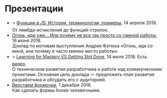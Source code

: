 # Презентации
- ⭐️ [Функции в JS: История, терминология, примеры](js-functions), 14 апреля 2018.<br>От лямбда-исчисления до функций-стрелок.
- [Огонь, иди уже... Или почему не все так просто со сменой работы](ogon), 16 июня 2018.<br>Доклад по мотивам выступления Андрея Фатюка «Огонь, иди со мной, или почему я часто меняю место работы».
- ⭐️ [Learning for Mastery VS Getting Shit Done](learn-for-mastery), 14 июля 2018. Есть [видео](https://youtu.be/i-ldltTn_44).<br>О техническом развитии разработчика и работе над коммерческими проектами. Основная цель доклада — предложить план развития разработчика и обсудить его с аудиторией.
- [Верстаем формочки](ui-forms), 1 декабря 2018.<br>Как сделать формы более человечными.
